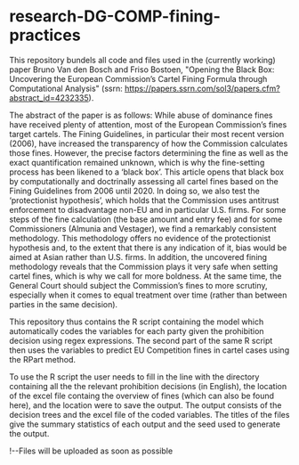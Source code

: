 # research-DG-COMP-fining-practices

This repository bundels all code and files used in the (currently working) paper Bruno Van den Bosch and Friso Bostoen, "Opening the Black Box: Uncovering the European Commission’s Cartel Fining Formula through Computational Analysis" (ssrn: https://papers.ssrn.com/sol3/papers.cfm?abstract_id=4232335).

The abstract of the paper is as follows:
While abuse of dominance fines have received plenty of attention, most of the European Commission’s fines target cartels. The Fining Guidelines, in particular their most recent version (2006), have increased the transparency of how the Commission calculates those fines. However, the precise factors determining the fine as well as the exact quantification remained unknown, which is why the fine-setting process has been likened to a ‘black box’. This article opens that black box by computationally and doctrinally assessing all cartel fines based on the Fining Guidelines from 2006 until 2020. In doing so, we also test the ‘protectionist hypothesis’, which holds that the Commission uses antitrust enforcement to disadvantage non-EU and in particular U.S. firms. For some steps of the fine calculation (the base amount and entry fee) and for some Commissioners (Almunia and Vestager), we find a remarkably consistent methodology. This methodology offers no evidence of the protectionist hypothesis and, to the extent that there is any indication of it, bias would be aimed at Asian rather than U.S. firms. In addition, the uncovered fining methodology reveals that the Commission plays it very safe when setting cartel fines, which is why we call for more boldness. At the same time, the General Court should subject the Commission’s fines to more scrutiny, especially when it comes to equal treatment over time (rather than between parties in the same decision).

This repository thus contains the R script containing the model which automatically codes the variables for each party given the prohibition decision using regex expressions. The second part of the same R script then uses the variables to predict EU Competition fines in cartel cases using the RPart method.

To use the R script the user needs to fill in the line with the directory containing all the the relevant prohibition decisions (in English), the location of the excel file containg the overview of fines (which can also be found here), and the location were to save the output. The output consists of the decision trees and the excel file of the coded variables. The titles of the files give the summary statistics of each output and the seed used to generate the output.

!--Files will be uploaded as soon as possible
